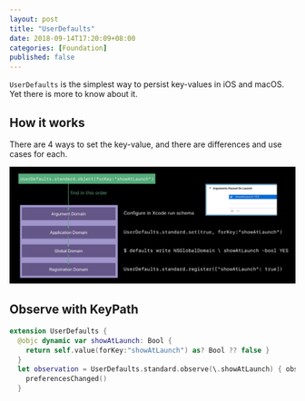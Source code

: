 ```yaml
---
layout: post
title: "UserDefaults"
date: 2018-09-14T17:20:09+08:00
categories: [Foundation]
published: false
---
```


`UserDefaults` is the simplest way to persist key-values in iOS and macOS. Yet there is more to know about it.

## How it works

There are 4 ways to set the key-value, and there are differences and use cases for each.

![UserDefaults - How it works](/images/userdefaults.jpg)

## Observe with KeyPath

```swift
extension UserDefaults {
  @objc dynamic var showAtLaunch: Bool {
    return self.value(forKey:"showAtLaunch") as? Bool ?? false }
  }
  let observation = UserDefaults.standard.observe(\.showAtLaunch) { observed, change in
    preferencesChanged()
  }
```
